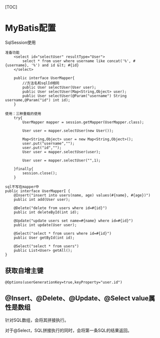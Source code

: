 [TOC]

# MyBatis配置




SqlSession使用

	准备功能
		<select id="selectUser" resultType="User">
			select * from user where username like concat('%', #{username}, '%') and id &lt; #{id}
		</select>

		public interface UserMapper{
			//方法名和sqlId相同
			public User selectUser(User user);
			public User selectUser(Map<String,Object> user);
			public User selectUser(@Param("username") String username,@Param("id") int id);
		}

	使用：三种重载的使用
		try{
			UserMapper mapper = session.getMapper(UserMapper.class);

			User user = mapper.selectUser(new User());

			Map<String,Object> user = new Map<String,Object>();
			user.put("username","");
			user.put("id","");
			User user = mapper.selectUser(user);

			User user = mapper.selectUser("",1);

		}finally{
			session.close();
		}

	sql不写在mapper中
	public interface UserMapperI {
		@Insert("insert into users(name, age) values(#{name}, #{age})")
		public int add(User user);

		@Delete("delete from users where id=#{id}")
		public int deleteById(int id);

		@Update("update users set name=#{name} where id=#{id}")
		public int update(User user);

		@Select("select * from users where id=#{id}")
		public User getById(int id);

		@Select("select * from users")
		public List<User> getAll();
	}




## 获取自增主键

	@Options(userGenerationKey=true,keyProperty="user.id")



## @Insert、@Delete、@Update、@Select value属性是数组

针对SQL数组，会将其拼接执行。

对于@Select，SQL拼接执行的同时，会将第一条SQL的结果返回。
